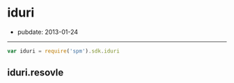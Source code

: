 # iduri

- pubdate: 2013-01-24

-----

```js
var iduri = require('spm').sdk.iduri
```

## iduri.resovle
